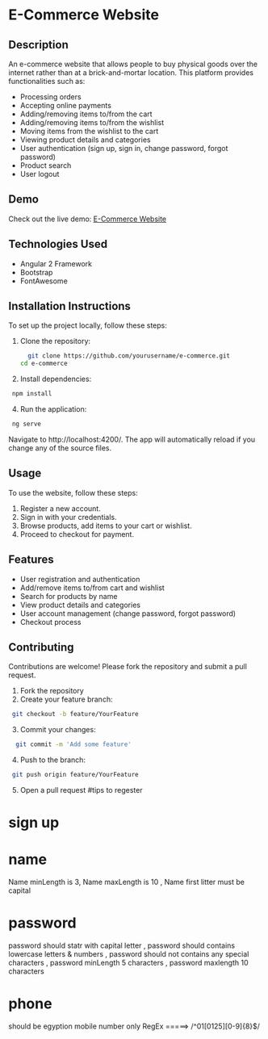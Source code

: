 # E-Commerce Website

## Description
An e-commerce website that allows people to buy physical goods over the internet rather than at a brick-and-mortar location. This platform provides functionalities such as:
- Processing orders
- Accepting online payments
- Adding/removing items to/from the cart
- Adding/removing items to/from the wishlist
- Moving items from the wishlist to the cart
- Viewing product details and categories
- User authentication (sign up, sign in, change password, forgot password)
- Product search 
- User logout

## Demo
Check out the live demo: [E-Commerce Website](https://esraanasser.github.io/e-commerce/)

## Technologies Used
- Angular 2 Framework
- Bootstrap
- FontAwesome

## Installation Instructions
To set up the project locally, follow these steps:

1. Clone the repository:
   ```bash
     git clone https://github.com/yourusername/e-commerce.git
   cd e-commerce
   ```
  
3. Install dependencies:
  ```bash
   npm install
   ```
4. Run the application:
  ```bash
   ng serve
   ```
   Navigate to http://localhost:4200/. The app will automatically reload if you change any of the source files.

## Usage
To use the website, follow these steps:
1. Register a new account.
2. Sign in with your credentials.
3. Browse products, add items to your cart or wishlist.
4. Proceed to checkout for payment.

## Features
- User registration and authentication
- Add/remove items to/from cart and wishlist
- Search for products by name
- View product details and categories
- User account management (change password, forgot password)
- Checkout process

## Contributing
Contributions are welcome! Please fork the repository and submit a pull request.

1. Fork the repository
2. Create your feature branch:
  ```bash
   git checkout -b feature/YourFeature
   ```
3. Commit your changes:
 ```bash 
   git commit -m 'Add some feature'
 ```  
4. Push to the branch:
  ```bash
   git push origin feature/YourFeature
   ```
5. Open a pull request
   #tips to regester
# sign up
# name
Name minLength is 3,
Name maxLength is 10 ,
Name first litter must be capital
# password  
 password should statr with capital letter ,
 password should contains lowercase letters & numbers ,
 password should not contains any special characters ,
password minLength 5 characters ,
password maxlength 10 characters

# phone
should be egyption mobile number only
RegEx =====>   /^01[0125][0-9]{8}$/
